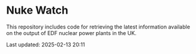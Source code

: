 # Nuke Watch

This repository includes code for retrieving the latest information available on the output of EDF nuclear power plants in the UK.

Last updated: 2025-02-13 20:11